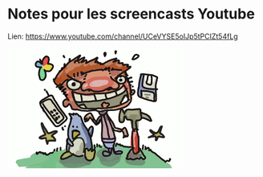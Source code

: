 # Notes pour les screencasts Youtube
Lien: https://www.youtube.com/channel/UCeVYSE5oIJp5tPCIZt54fLg

![marteau rouge](marteau-rouge.png)
